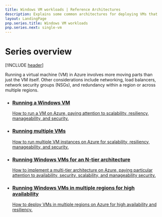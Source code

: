 ```yaml
---
title: Windows VM workloads | Reference Architectures
description: Explains some common architectures for deploying VMs that host enterprise-scale applications in Azure.
layout: LandingPage
pnp.series.title: Windows VM workloads
pnp.series.next: single-vm
---
```

<link href="/azure/architecture/_css/hubCards.css" type="text/css" rel="stylesheet" />

# Series overview
[!INCLUDE [header](../_includes/header.md)]

Running a virtual machine (VM) in Azure involves more moving parts than just the VM itself. Other considerations include networking, load balancers, network security groups (NSGs), and redundancy within a region or across multiple regions.

<ul class="cardsD panel x2">
    <li>
        <a href="./single-vm.md">
            <div class="cardSize">
                <div class="cardPadding">
                    <div class="card">
                        <div class="cardImageOuter">
                            <div class="cardImage bgdAccent1 cardScaleImage" style="background-image: url('./images/single-vm.svg');">
                            </div>
                        </div>
                        <div class="cardText">
                            <h3>Running a Windows VM</h3>
                            <p>How to run a VM on Azure, paying attention to scalability, resiliency, manageability, and security.</p>
                        </div>
                    </div>
                </div>
            </div>
        </a>
    </li>
    <li>
        <a href="./multi-vm.md">
            <div class="cardSize">
                <div class="cardPadding">
                    <div class="card">
                        <div class="cardImageOuter">
                            <div class="cardImage bgdAccent1 cardScaleImage" style="background-image: url('./images/multi-vm.svg');">
                            </div>
                        </div>
                        <div class="cardText">
                            <h3>Running multiple VMs</h3>
                            <p>How to run multiple VM instances on Azure for scalability, resiliency, manageability, and security.</p>
                        </div>
                    </div>
                </div>
            </div>
        </a>
    </li>
    <li>
        <a href="./n-tier.md">
            <div class="cardSize">
                <div class="cardPadding">
                    <div class="card">
                        <div class="cardImageOuter">
                            <div class="cardImage bgdAccent1 cardScaleImage" style="background-image: url('./images/n-tier.svg');">
                            </div>
                        </div>
                        <div class="cardText">
                            <h3>Running Windows VMs for an N-tier architecture</h3>
                            <p>How to implement a multi-tier architecture on Azure, paying particular attention to availability, security, scalability, and manageability security.</p>
                        </div>
                    </div>
                </div>
            </div>
        </a>
    </li>
    <li>
        <a href="./multi-region-application.md">
            <div class="cardSize">
                <div class="cardPadding">
                    <div class="card">
                        <div class="cardImageOuter">
                            <div class="cardImage bgdAccent1 cardScaleImage" style="background-image: url('./images/multi-region-application.svg');">
                            </div>
                        </div>
                        <div class="cardText">
                            <h3>Running Windows VMs in multiple regions for high availability</h3>
                            <p>How to deploy VMs in multiple regions on Azure for high availability and resiliency.</p>
                        </div>
                    </div>
                </div>
            </div>
        </a>
    </li>
</ul>

